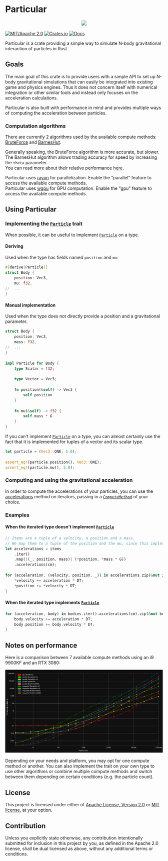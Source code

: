 # Particular

<div align="center">
    <img src="https://github.com/Canleskis/particular/blob/main/particular/particular-showcase.gif?raw=true">
</div>

[![MIT/Apache 2.0](https://img.shields.io/badge/license-MIT%2FApache-blue.svg)](https://github.com/canleskis/particular#license)
[![Crates.io](https://img.shields.io/crates/v/particular)](https://crates.io/crates/particular)
[![Docs](https://docs.rs/particular/badge.svg)](https://docs.rs/particular)

Particular is a crate providing a simple way to simulate N-body gravitational interaction of particles in Rust.

## Goals

The main goal of this crate is to provide users with a simple API to set up N-body gravitational simulations that can easily be integrated into existing game and physics engines.
Thus it does not concern itself with numerical integration or other similar tools and instead only focuses on the acceleration calculations.

Particular is also built with performance in mind and provides multiple ways of computing the acceleration between particles.

### Computation algorithms

There are currently 2 algorithms used by the available compute methods: [BruteForce](https://en.wikipedia.org/wiki/N-body_problem#Simulation) and [BarnesHut](https://en.wikipedia.org/wiki/Barnes%E2%80%93Hut_simulation).

Generally speaking, the BruteForce algorithm is more accurate, but slower. The BarnesHut algorithm allows trading accuracy for speed by increasing the `theta` parameter.  
You can read more about their relative performance [here](#notes-on-performance).

Particular uses [rayon](https://github.com/rayon-rs/rayon) for parallelization. Enable the "parallel" feature to access the available compute methods.  
Particular uses [wgpu](https://github.com/gfx-rs/wgpu) for GPU computation. Enable the "gpu" feature to access the available compute methods.

## Using Particular

### Implementing the [`Particle`] trait

When possible, it can be useful to implement [`Particle`] on a type.

#### Deriving

Used when the type has fields named `position` and `mu`:

```rust
#[derive(Particle)]
struct Body {
    position: Vec3,
    mu: f32,
//  ...
}
```

#### Manual implementation

Used when the type does not directly provide a position and a gravitational parameter.

```rust
struct Body {
    position: Vec3,
    mass: f32,
//  ...
}

impl Particle for Body {
    type Scalar = f32;

    type Vector = Vec3;
    
    fn position(&self) -> Vec3 {
        self.position
    }
    
    fn mu(&self) -> f32 {
        self.mass * G
    }
}
```

If you can't implement [`Particle`] on a type, you can almost certainly use the fact that it is implemented for tuples of a vector and its scalar type.

```rust
let particle = (Vec3::ONE, 5.0);

assert_eq!(particle.position(), Vec3::ONE);
assert_eq!(particle.mu(), 5.0);
```

### Computing and using the gravitational acceleration

In order to compute the accelerations of your particles, you can use the [accelerations] method on iterators, passing in a [`ComputeMethod`] of your choice.

### Examples

#### When the iterated type doesn't implement [`Particle`]

```rust
// Items are a tuple of a velocity, a position and a mass.
// We map them to a tuple of the position and the mu, since this implements `Particle`.
let accelerations = items
    .iter()
    .map(|(_, position, mass)| (*position, *mass * G))
    .accelerations(cm);

for (acceleration, (velocity, position, _)) in accelerations.zip(&mut items) {
    *velocity += acceleration * DT;
    *position += *velocity * DT;
}
```

#### When the iterated type implements [`Particle`]

```rust
for (acceleration, body) in bodies.iter().accelerations(cm).zip(&mut bodies) {
    body.velocity += acceleration * DT;
    body.position += body.velocity * DT;
}
```

## Notes on performance

Here is a comparison between 7 available compute methods using an i9 9900KF and an RTX 3080:

<div align="center">
    <img src="https://github.com/Canleskis/particular/blob/main/particular/particular-comparison.png?raw=true" alt="Performance chart" />
</div>

Depending on your needs and platform, you may opt for one compute method or another.
You can also implement the trait on your own type to use other algorithms or combine multiple compute methods and switch between them depending on certain conditions (e.g. the particle count).

## License

This project is licensed under either of [Apache License, Version 2.0](https://github.com/Canleskis/particular/blob/main/LICENSE-APACHE) or [MIT license](https://github.com/Canleskis/particular/blob/main/LICENSE-MIT), at your option.

## Contribution

Unless you explicitly state otherwise, any contribution intentionally submitted for inclusion in this project by you, as defined in the Apache 2.0 license, shall be dual licensed as above, without any additional terms or conditions.

[`Particle`]: https://docs.rs/particular/latest/particular/particle/trait.Particle.html
[accelerations]: https://docs.rs/particular/latest/particular/particle/trait.Accelerations.html#method.accelerations
[`ComputeMethod`]: https://docs.rs/particular/latest/particular/compute_method/trait.ComputeMethod.html

